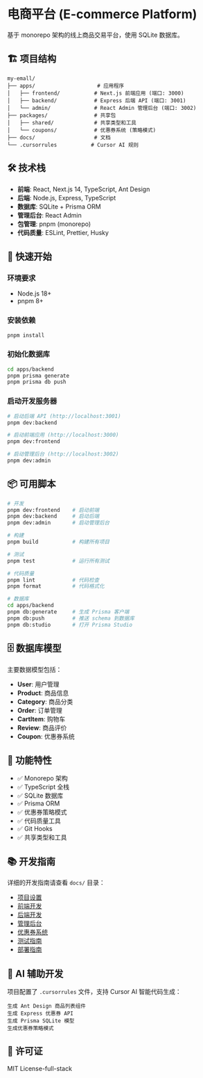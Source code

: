 # 电商平台 (E-commerce Platform)

基于 monorepo 架构的线上商品交易平台，使用 SQLite 数据库。

## 🏗️ 项目结构

```
my-emall/
├── apps/                    # 应用程序
│   ├── frontend/           # Next.js 前端应用 (端口: 3000)
│   ├── backend/            # Express 后端 API (端口: 3001)
│   └── admin/              # React Admin 管理后台 (端口: 3002)
├── packages/               # 共享包
│   ├── shared/             # 共享类型和工具
│   └── coupons/            # 优惠券系统 (策略模式)
├── docs/                   # 文档
└── .cursorrules           # Cursor AI 规则
```

## 🛠️ 技术栈

- **前端**: React, Next.js 14, TypeScript, Ant Design
- **后端**: Node.js, Express, TypeScript
- **数据库**: SQLite + Prisma ORM
- **管理后台**: React Admin
- **包管理**: pnpm (monorepo)
- **代码质量**: ESLint, Prettier, Husky

## 🚀 快速开始

### 环境要求

- Node.js 18+
- pnpm 8+

### 安装依赖

```bash
pnpm install
```

### 初始化数据库

```bash
cd apps/backend
pnpm prisma generate
pnpm prisma db push
```

### 启动开发服务器

```bash
# 启动后端 API (http://localhost:3001)
pnpm dev:backend

# 启动前端应用 (http://localhost:3000)
pnpm dev:frontend

# 启动管理后台 (http://localhost:3002)
pnpm dev:admin
```

## 📦 可用脚本

```bash
# 开发
pnpm dev:frontend    # 启动前端
pnpm dev:backend     # 启动后端
pnpm dev:admin       # 启动管理后台

# 构建
pnpm build           # 构建所有项目

# 测试
pnpm test            # 运行所有测试

# 代码质量
pnpm lint            # 代码检查
pnpm format          # 代码格式化

# 数据库
cd apps/backend
pnpm db:generate     # 生成 Prisma 客户端
pnpm db:push         # 推送 schema 到数据库
pnpm db:studio       # 打开 Prisma Studio
```

## 🗄️ 数据库模型

主要数据模型包括：

- **User**: 用户管理
- **Product**: 商品信息
- **Category**: 商品分类
- **Order**: 订单管理
- **CartItem**: 购物车
- **Review**: 商品评价
- **Coupon**: 优惠券系统

## 🎯 功能特性

- ✅ Monorepo 架构
- ✅ TypeScript 全栈
- ✅ SQLite 数据库
- ✅ Prisma ORM
- ✅ 优惠券策略模式
- ✅ 代码质量工具
- ✅ Git Hooks
- ✅ 共享类型和工具

## 📚 开发指南

详细的开发指南请查看 `docs/` 目录：

- [项目设置](docs/setup.markdown)
- [前端开发](docs/frontend.markdown)
- [后端开发](docs/backend.markdown)
- [管理后台](docs/admin.markdown)
- [优惠券系统](docs/coupons.markdown)
- [测试指南](docs/testing.markdown)
- [部署指南](docs/deployment.markdown)

## 🤖 AI 辅助开发

项目配置了 `.cursorrules` 文件，支持 Cursor AI 智能代码生成：

```
生成 Ant Design 商品列表组件
生成 Express 优惠券 API
生成 Prisma SQLite 模型
生成优惠券策略模式
```

## 📄 许可证

MIT License-full-stack

